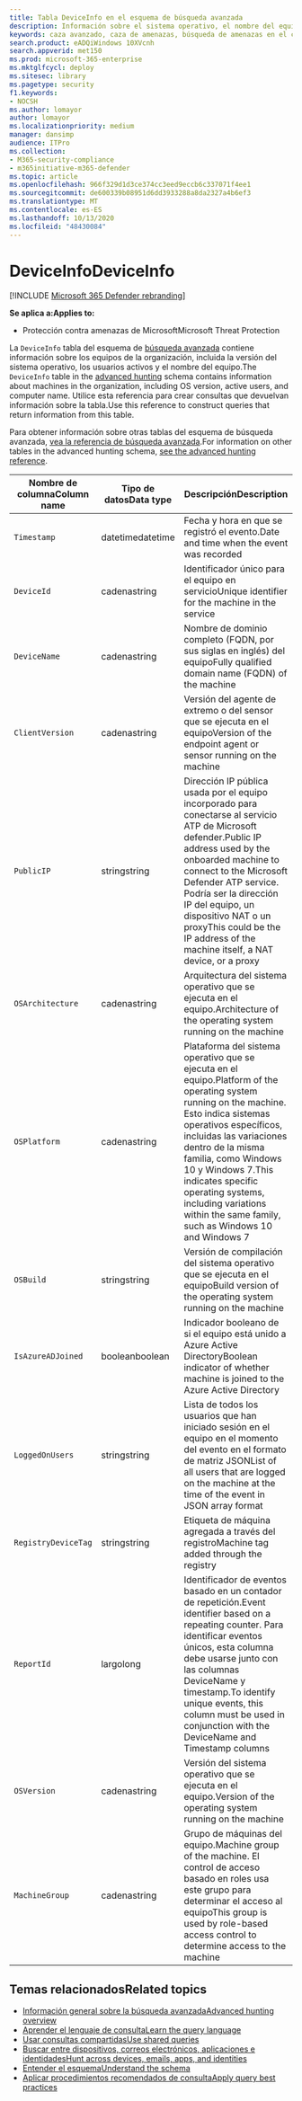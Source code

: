 ```yaml
---
title: Tabla DeviceInfo en el esquema de búsqueda avanzada
description: Información sobre el sistema operativo, el nombre del equipo y otros datos del equipo en la tabla DeviceInfo del esquema de búsqueda avanzada
keywords: caza avanzado, caza de amenazas, búsqueda de amenazas en el ciberespacio, protección contra amenazas de Microsoft, Microsoft 365, MTP, M365, búsqueda, consulta, telemetría, referencia de esquema, kusto, tabla, columna, tipo de datos, descripción, machineinfo, DeviceInfo, dispositivo, máquina, so, plataforma, usuarios
search.product: eADQiWindows 10XVcnh
search.appverid: met150
ms.prod: microsoft-365-enterprise
ms.mktglfcycl: deploy
ms.sitesec: library
ms.pagetype: security
f1.keywords:
- NOCSH
ms.author: lomayor
author: lomayor
ms.localizationpriority: medium
manager: dansimp
audience: ITPro
ms.collection:
- M365-security-compliance
- m365initiative-m365-defender
ms.topic: article
ms.openlocfilehash: 966f329d1d3ce374cc3eed9eccb6c337071f4ee1
ms.sourcegitcommit: de600339b08951d6dd3933288a8da2327a4b6ef3
ms.translationtype: MT
ms.contentlocale: es-ES
ms.lasthandoff: 10/13/2020
ms.locfileid: "48430084"
---
```

# <a name="deviceinfo"></a><span data-ttu-id="16de3-104">DeviceInfo</span><span class="sxs-lookup"><span data-stu-id="16de3-104">DeviceInfo</span></span>

[!INCLUDE [Microsoft 365 Defender rebranding](../includes/microsoft-defender.md)]


<span data-ttu-id="16de3-105">**Se aplica a:**</span><span class="sxs-lookup"><span data-stu-id="16de3-105">**Applies to:**</span></span>
- <span data-ttu-id="16de3-106">Protección contra amenazas de Microsoft</span><span class="sxs-lookup"><span data-stu-id="16de3-106">Microsoft Threat Protection</span></span>



<span data-ttu-id="16de3-107">La `DeviceInfo` tabla del esquema de [búsqueda avanzada](advanced-hunting-overview.md) contiene información sobre los equipos de la organización, incluida la versión del sistema operativo, los usuarios activos y el nombre del equipo.</span><span class="sxs-lookup"><span data-stu-id="16de3-107">The `DeviceInfo` table in the [advanced hunting](advanced-hunting-overview.md) schema contains information about machines in the organization, including OS version, active users, and computer name.</span></span> <span data-ttu-id="16de3-108">Utilice esta referencia para crear consultas que devuelvan información sobre la tabla.</span><span class="sxs-lookup"><span data-stu-id="16de3-108">Use this reference to construct queries that return information from this table.</span></span>

<span data-ttu-id="16de3-109">Para obtener información sobre otras tablas del esquema de búsqueda avanzada, [vea la referencia de búsqueda avanzada](advanced-hunting-schema-tables.md).</span><span class="sxs-lookup"><span data-stu-id="16de3-109">For information on other tables in the advanced hunting schema, [see the advanced hunting reference](advanced-hunting-schema-tables.md).</span></span>

| <span data-ttu-id="16de3-110">Nombre de columna</span><span class="sxs-lookup"><span data-stu-id="16de3-110">Column name</span></span> | <span data-ttu-id="16de3-111">Tipo de datos</span><span class="sxs-lookup"><span data-stu-id="16de3-111">Data type</span></span> | <span data-ttu-id="16de3-112">Descripción</span><span class="sxs-lookup"><span data-stu-id="16de3-112">Description</span></span> |
|-------------|-----------|-------------|
| `Timestamp` | <span data-ttu-id="16de3-113">datetime</span><span class="sxs-lookup"><span data-stu-id="16de3-113">datetime</span></span> | <span data-ttu-id="16de3-114">Fecha y hora en que se registró el evento.</span><span class="sxs-lookup"><span data-stu-id="16de3-114">Date and time when the event was recorded</span></span> |
| `DeviceId` | <span data-ttu-id="16de3-115">cadena</span><span class="sxs-lookup"><span data-stu-id="16de3-115">string</span></span> | <span data-ttu-id="16de3-116">Identificador único para el equipo en servicio</span><span class="sxs-lookup"><span data-stu-id="16de3-116">Unique identifier for the machine in the service</span></span> |
| `DeviceName` | <span data-ttu-id="16de3-117">cadena</span><span class="sxs-lookup"><span data-stu-id="16de3-117">string</span></span> | <span data-ttu-id="16de3-118">Nombre de dominio completo (FQDN, por sus siglas en inglés) del equipo</span><span class="sxs-lookup"><span data-stu-id="16de3-118">Fully qualified domain name (FQDN) of the machine</span></span> |
| `ClientVersion` | <span data-ttu-id="16de3-119">cadena</span><span class="sxs-lookup"><span data-stu-id="16de3-119">string</span></span> | <span data-ttu-id="16de3-120">Versión del agente de extremo o del sensor que se ejecuta en el equipo</span><span class="sxs-lookup"><span data-stu-id="16de3-120">Version of the endpoint agent or sensor running on the machine</span></span> |
| `PublicIP` | <span data-ttu-id="16de3-121">string</span><span class="sxs-lookup"><span data-stu-id="16de3-121">string</span></span> | <span data-ttu-id="16de3-122">Dirección IP pública usada por el equipo incorporado para conectarse al servicio ATP de Microsoft defender.</span><span class="sxs-lookup"><span data-stu-id="16de3-122">Public IP address used by the onboarded machine to connect to the Microsoft Defender ATP service.</span></span> <span data-ttu-id="16de3-123">Podría ser la dirección IP del equipo, un dispositivo NAT o un proxy</span><span class="sxs-lookup"><span data-stu-id="16de3-123">This could be the IP address of the machine itself, a NAT device, or a proxy</span></span> |
| `OSArchitecture` | <span data-ttu-id="16de3-124">cadena</span><span class="sxs-lookup"><span data-stu-id="16de3-124">string</span></span> | <span data-ttu-id="16de3-125">Arquitectura del sistema operativo que se ejecuta en el equipo.</span><span class="sxs-lookup"><span data-stu-id="16de3-125">Architecture of the operating system running on the machine</span></span> |
| `OSPlatform` | <span data-ttu-id="16de3-126">cadena</span><span class="sxs-lookup"><span data-stu-id="16de3-126">string</span></span> | <span data-ttu-id="16de3-127">Plataforma del sistema operativo que se ejecuta en el equipo.</span><span class="sxs-lookup"><span data-stu-id="16de3-127">Platform of the operating system running on the machine.</span></span> <span data-ttu-id="16de3-128">Esto indica sistemas operativos específicos, incluidas las variaciones dentro de la misma familia, como Windows 10 y Windows 7.</span><span class="sxs-lookup"><span data-stu-id="16de3-128">This indicates specific operating systems, including variations within the same family, such as Windows 10 and Windows 7</span></span> |
| `OSBuild` | <span data-ttu-id="16de3-129">string</span><span class="sxs-lookup"><span data-stu-id="16de3-129">string</span></span> | <span data-ttu-id="16de3-130">Versión de compilación del sistema operativo que se ejecuta en el equipo</span><span class="sxs-lookup"><span data-stu-id="16de3-130">Build version of the operating system running on the machine</span></span> |
| `IsAzureADJoined` | <span data-ttu-id="16de3-131">boolean</span><span class="sxs-lookup"><span data-stu-id="16de3-131">boolean</span></span> | <span data-ttu-id="16de3-132">Indicador booleano de si el equipo está unido a Azure Active Directory</span><span class="sxs-lookup"><span data-stu-id="16de3-132">Boolean indicator of whether machine is joined to the Azure Active Directory</span></span> |
| `LoggedOnUsers` | <span data-ttu-id="16de3-133">string</span><span class="sxs-lookup"><span data-stu-id="16de3-133">string</span></span> | <span data-ttu-id="16de3-134">Lista de todos los usuarios que han iniciado sesión en el equipo en el momento del evento en el formato de matriz JSON</span><span class="sxs-lookup"><span data-stu-id="16de3-134">List of all users that are logged on the machine at the time of the event in JSON array format</span></span> |
| `RegistryDeviceTag` | <span data-ttu-id="16de3-135">string</span><span class="sxs-lookup"><span data-stu-id="16de3-135">string</span></span> | <span data-ttu-id="16de3-136">Etiqueta de máquina agregada a través del registro</span><span class="sxs-lookup"><span data-stu-id="16de3-136">Machine tag added through the registry</span></span> |
| `ReportId` | <span data-ttu-id="16de3-137">largo</span><span class="sxs-lookup"><span data-stu-id="16de3-137">long</span></span> | <span data-ttu-id="16de3-138">Identificador de eventos basado en un contador de repetición.</span><span class="sxs-lookup"><span data-stu-id="16de3-138">Event identifier based on a repeating counter.</span></span> <span data-ttu-id="16de3-139">Para identificar eventos únicos, esta columna debe usarse junto con las columnas DeviceName y timestamp.</span><span class="sxs-lookup"><span data-stu-id="16de3-139">To identify unique events, this column must be used in conjunction with the DeviceName and Timestamp columns</span></span> |
| `OSVersion` | <span data-ttu-id="16de3-140">cadena</span><span class="sxs-lookup"><span data-stu-id="16de3-140">string</span></span> | <span data-ttu-id="16de3-141">Versión del sistema operativo que se ejecuta en el equipo.</span><span class="sxs-lookup"><span data-stu-id="16de3-141">Version of the operating system running on the machine</span></span> |
| `MachineGroup` | <span data-ttu-id="16de3-142">cadena</span><span class="sxs-lookup"><span data-stu-id="16de3-142">string</span></span> | <span data-ttu-id="16de3-143">Grupo de máquinas del equipo.</span><span class="sxs-lookup"><span data-stu-id="16de3-143">Machine group of the machine.</span></span> <span data-ttu-id="16de3-144">El control de acceso basado en roles usa este grupo para determinar el acceso al equipo</span><span class="sxs-lookup"><span data-stu-id="16de3-144">This group is used by role-based access control to determine access to the machine</span></span> |

## <a name="related-topics"></a><span data-ttu-id="16de3-145">Temas relacionados</span><span class="sxs-lookup"><span data-stu-id="16de3-145">Related topics</span></span>
- [<span data-ttu-id="16de3-146">Información general sobre la búsqueda avanzada</span><span class="sxs-lookup"><span data-stu-id="16de3-146">Advanced hunting overview</span></span>](advanced-hunting-overview.md)
- [<span data-ttu-id="16de3-147">Aprender el lenguaje de consulta</span><span class="sxs-lookup"><span data-stu-id="16de3-147">Learn the query language</span></span>](advanced-hunting-query-language.md)
- [<span data-ttu-id="16de3-148">Usar consultas compartidas</span><span class="sxs-lookup"><span data-stu-id="16de3-148">Use shared queries</span></span>](advanced-hunting-shared-queries.md)
- [<span data-ttu-id="16de3-149">Buscar entre dispositivos, correos electrónicos, aplicaciones e identidades</span><span class="sxs-lookup"><span data-stu-id="16de3-149">Hunt across devices, emails, apps, and identities</span></span>](advanced-hunting-query-emails-devices.md)
- [<span data-ttu-id="16de3-150">Entender el esquema</span><span class="sxs-lookup"><span data-stu-id="16de3-150">Understand the schema</span></span>](advanced-hunting-schema-tables.md)
- [<span data-ttu-id="16de3-151">Aplicar procedimientos recomendados de consulta</span><span class="sxs-lookup"><span data-stu-id="16de3-151">Apply query best practices</span></span>](advanced-hunting-best-practices.md)
